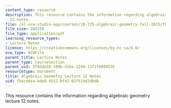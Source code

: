 ```yaml
---
content_type: resource
description: This resource contains the information regarding algebraic geometry lecture
  12 notes.
file: /ol-ocw-studio-app/courses/18-725-algebraic-geometry-fall-2015/fbecd4eabde8d5528fe202f51dd2dbd8_MIT18_725F15_lec12.pdf
file_size: 282224
file_type: application/pdf
learning_resource_types:
- Lecture Notes
license: https://creativecommons.org/licenses/by-nc-sa/4.0/
ocw_type: OCWFile
parent_title: Lecture Notes
parent_type: CourseSection
parent_uid: 5f85de59-109b-d1ba-1240-11f2f689453b
resourcetype: Document
title: Algebraic Geometry Lecture 12 Notes
uid: fbecd4ea-bde8-d552-8fe2-02f51dd2dbd8
---
```

This resource contains the information regarding algebraic geometry lecture 12 notes.